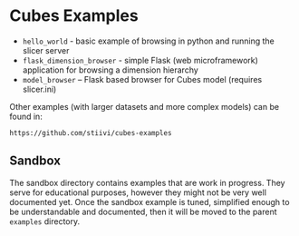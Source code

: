 Cubes Examples
==============

* `hello_world` - basic example of browsing in python and running the slicer
  server
* `flask_dimension_browser` - simple Flask (web microframework) application for
  browsing a dimension hierarchy
* `model_browser` – Flask based browser for Cubes model (requires slicer.ini)

Other examples (with larger datasets and more complex models) can be found in:

    https://github.com/stiivi/cubes-examples

Sandbox
-------

The sandbox directory contains examples that are work in progress. They serve
for educational purposes, however they might not be very well documented yet.
Once the sandbox example is tuned, simplified enough to be understandable and
documented, then it will be moved to the parent `examples` directory.

